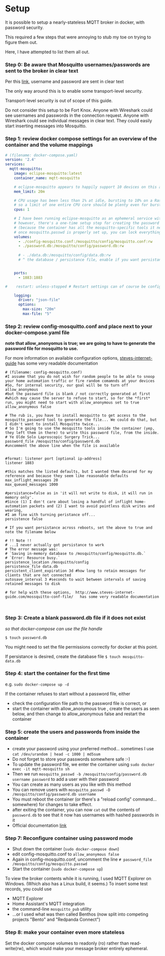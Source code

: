 # Setup

It is possible to setup a nearly-stateless MQTT broker in docker, with password security.

This required a few steps that were annoying to stub my toe on trying to figure them out.

Here, I have attempted to list them all out.

### Step 0: Be aware that Mosquitto usernames/passwords are sent to the broker in clear text
Per this [link](http://www.steves-internet-guide.com/mqtt-username-password-example/), username and password are sent in clear text

The only way around this is to enable some transport-level security.

Transport-level security is out of scope of this guide.

Do not consider this setup to be Fort Knox.
Anyone with Wireshark could see usernames and passwords in the connection request.
Anyone with Wireshark could see individual messages in clear text.
They could easily start inserting messages into Mosquitto.

### Step 1: review docker compose settings for an overview of the container and the volume mappings

```yaml
# (filename: docker-compose.yaml) 
version: '2.4'
services:
  mqtt-mosquitto:
    image: eclipse-mosquitto:latest
    container_name: mqtt-mosquitto

    # eclipse-mosquitto appears to happily support 10 devices on this amount of memory
    mem_limit: 20m

    # CPU usage has been less than 1% at idle, bursting to 10% on a Raspberry Pi 4
    # so a limit of one entire CPU core should be plenty even for bursty loads
    cpus: 1

    # I have been running eclipse-mosquitto as an ephemeral service with no stateful storage    
    # however, there's a one-time setup step for creating the password file that is easiest to run from inside the container
    # (because the container has all the mosquitto-specific tools it needs inside it.)
    # once mosquitto.passwd is properly set up, you can lock everything down and set all of the volumes as read-only
    volumes:
      - ./config-mosquitto.conf:/mosquitto/config/mosquitto.conf:rw
      - ./password.db:/mosquitto/config/password.db:rw
      
      # - ./data.db:/mosquitto/config/data.db:rw 
      # ^ the database / persistance file, enable if you want persistance


    ports:
      - 1883:1883

#    restart: unless-stopped # Restart settings can of course be configured to your preference

    logging:
      driver: "json-file"
      options:
        max-size: "20m"
        max-file: "5"

```


### Step 2: review config-mosquitto.conf and place next to your docker-compose.yaml file

**note that allow_anonyomus is true; we are going to have to generate the password file for mosquitto to use.**

For more information on available configuration options, [steves-internet-guide](http://www.steves-internet-guide.com/mossquitto-conf-file/) has some very readable documentation


```
# (filename: config-mosquitto.conf) 
#I assume that you do not wish for random people to be able to snoop your home automation traffic or fire random comamnds at your devices
#So, for internal security, our goal will be to turn off allow_anonymous
#but the password file is blank / not correctly generated at first
#which may cause the server to refuse to start, so for the *first* run, you might need to start with allow_anonymous set to true
allow_anonymous false

# The rub is, you have to install mosquitto to get access to the mosquitto_password tool to generate the file... We could do that, but I didn't want to install Mosquitto twice...
# So I'm going to use the mosquitto tools inside the container (yep, they left them in there) to write this password file, from the inside.
# Ye Olde Solo Laproscopic Surgery Trick... 
password_file /mosquitto/config/password.db
#uncomment the above line when the file is available


#format: listener port [optional ip-address]
listener 1883

#this matches the listed defaults, but I wanted them decared for my reference and because they seem like reasonable defaults
max_inflight_messages 20
max_queued_messages 1000

#persistance=false as in 'it will not write to disk, it will run in memory only'.
#Since (1) I don't care about losing a handful of inflight home-automation packets and (2) I want to avoid pointless disk writes and wearing,
#I am fine with turning peristance off...
persistence false

# If you want persistance across reboots, set the above to true and note the filename below

# !! Note !! 
# ...I never actually got persistance to work
# The error message was: 
# `Saving in-memory database to /mosquitto/config/mosquitto.db.`
# `Error: Resource busy.`
persistence_location /mosquitto/config
persistence_file data.db
persistent_client_expiration 3d #how long to retain messages for clients that are not connected
autosave_interval 3 #seconds to wait between intervals of saving retained messages to disk

# for help with these options,  http://www.steves-internet-guide.com/mossquitto-conf-file/   has some very readable documentation 



```




### Step 3: Create a blank password.db file if it does not exist

_so that docker-compose can use the file handle_

`$ touch password.db`

You might need to set the file permissions correctly for docker at this point. 

If persistance is desired, create the database file
`$ touch mosquitto-data.db`

### Step 4: start the container for the first time
e.g. `sudo docker-compose up -d` 

If the container refuses to start without a password file, either 
 - check the configuration file path to the password file is correct, or
 - start the container with allow_anonymous true , create the users as seen below, and then change to allow_anonymous false and restart the container

### Step 5: create the users and passwords from inside the container
 
- create your password using your preferred method... sometimes I use `cat /dev/urandom | head -c 1000 | md5sum ` 
- Do not forget to store your passwords somewhere safe :-)
- To update the password file, we enter the container using `sudo docker exec -it mqtt-mosquitto sh`
- Then we run `mosquitto_passwd -b /mosquitto/config/password.db username password` to add a user with their password
- You can create as many users as you like with this method
- You can remove users with `mosquitto_passwd -D /mosquitto/config/password.db username`
- You must reboot the container (or there's a "reload config" command... somewhere) for changes to take effect.
- after exiting the container, you can now `cat` out the contents of `password.db` to see that it now has usernames with hashed passwords in it
- Official documentation [link](https://mosquitto.org/man/mosquitto_passwd-1.html)

### Step 7: Reconfigure container using password mode
- Shut down the container (`sudo docker-compose down`)
- edit config-mosquitto.conf to `allow_anonymous false` 
- Again in config-mosquitto.conf, uncomment the line  `# password_file /mosquitto/config/mosquitto.passwd`
- Start the container (`sudo docker-compose up`)

To view the broker contents while it is running, I used MQTT Explorer on Windows. (Which also has a Linux build, it seems.)
To insert some test records, you could use   
 - MQTT Explorer    
 - Home Assistant's MQTT integration   
 - the command-line `mosquitto_pub` utility    
 - ...or I used what was then called Benthos (now split into competing projects "Bento" and "Redpanda Connect")   

### Step 8: make your container even more stateless
Set the docker compose volumes to readonly (ro) rather than read-write(rw), which would make your message broker entirely ephemeral.
